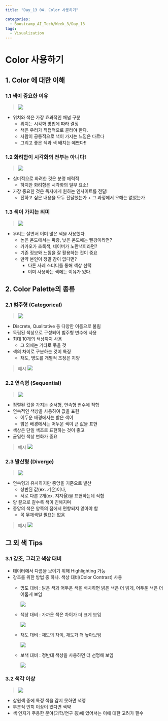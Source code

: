 ```yaml
---
title: "Day_13 04. Color 사용하기"

categories:
  - Boostcamp_AI_Tech/Week_3/Day_13
tags:
  - Visualization
---
```


# Color 사용하기

## 1. Color 에 대한 이해

### 1.1 색이 중요한 이유

> ![]({{site.url}}/assets/images/2021-08-19-15-08-18.png)

- 위치와 색은 가장 효과적인 채널 구분
  - 위치는 시각화 방법에 따라 결정
  - 색은 우리가 직접적으로 골라야 한다.
  - 사람이 공통적으로 색이 가지는 느낌은 다르다
  - 그리고 좋은 색과 색 배치는 예쁘다!!

### 1.2 화려함이 시각화의 전부는 아니다!

> ![]({{site.url}}/assets/images/2021-08-19-15-09-18.png)

- 심미적으로 화려한 것은 분명 매력적
  - 하지만 화려함은 시각화의 일부 요소!
- 가장 중요한 것은 독자에게 원하는 인사이트를 전달!
  - 전하고 싶은 내용을 모두 전달했는가 + 그 과정에서 오해는 없었는가

### 1.3 색이 가지는 의미

> ![]({{site.url}}/assets/images/2021-08-19-15-11-08.png)

- 우리는 살면서 이미 많은 색을 사용했다.
  - 높은 온도에서는 파랑, 낮은 온도에는 빨강이라면?
  - 카카오가 초록색, 네이버가 노란색이라면?
  - 기존 정보와 느낌을 잘 활용하는 것이 중요
  - 만약 본인이 정말 감이 없다면?
    - 다른 사례 스터디를 통해 색상 선택
    - 이미 사용하는 색에는 이유가 있다.

## 2. Color Palette의 종류

### 2.1 범주형 (Categorical)

> ![]({{site.url}}/assets/images/2021-08-19-15-14-39.png)

- Discrete, Qualitative 등 다양한 이름으로 불림
- 독립된 색상으로 구성되어 범주형 변수에 사용
- 최대 10개의 색상까지 사용
  - 그 외에는 기타로 묶을 것
- 색의 차이로 구분하는 것이 특징
  - 채도, 명도를 개별적 조정은 지양


> 예시
    ![]({{site.url}}/assets/images/2021-08-19-15-15-48.png)

### 2.2 연속형 (Sequential)

> ![]({{site.url}}/assets/images/2021-08-19-15-16-04.png)

- 정렬된 값을 가지는 순서형, 연속형 변수에 적합
- 연속적인 색상을 사용하여 값을 표현
  - 어두운 배경에서는 밝은 색이
  - 밝은 배경에서는 어두운 색이 큰 값을 표현
- 색상은 단일 색조로 표현하는 것이 좋고
- 균일한 색상 변화가 중요

> 예시
    ![]({{site.url}}/assets/images/2021-08-19-15-17-52.png)

### 2.3 발산형 (Diverge)

> ![]({{site.url}}/assets/images/2021-08-19-15-18-34.png)

- 연속형과 유사하지만 중앙을 기준으로 발산
  - 상반된 값(ex. 기온)이나,
  - 서로 다른 2개(ex. 지지율)을 표현하는데 적합
- 양 끝으로 갈수록 색이 진해지며
- 중앙의 색은 양쪽의 점에서 편향되지 않아야 함
  - 꼭 무채색일 필요는 없음

> 예시
    ![]({{site.url}}/assets/images/2021-08-19-15-20-03.png)

## 그 외 색 Tips

### 3.1 강조, 그리고 색상 대비

- 데이터에서 다름을 보이기 위해 Highlighting 가능
- 강조를 위한 방법 중 하나. 색상 대비(Color Contrast) 사용
  - 명도 대비 : 밝은 색과 어두운 색을 배치하면 밝은 색은 더 밝게, 어두운 색은 더 어둡게 보임

    ![]({{site.url}}/assets/images/2021-08-19-15-22-08.png)

  - 색상 대비 : 가까운 색은 차이가 더 크게 보임

    ![]({{site.url}}/assets/images/2021-08-19-15-22-25.png)

  - 채도 대비 : 채도의 차이, 채도가 더 높아보임

    ![]({{site.url}}/assets/images/2021-08-19-15-22-36.png)

  - 보색 대비 : 정반대 색상을 사용하면 더 선명해 보임

    ![]({{site.url}}/assets/images/2021-08-19-15-22-45.png)

### 3.2 색각 이상

> ![]({{site.url}}/assets/images/2021-08-19-15-23-21.png)

- 삼원색 중에 특정 색을 감지 못하면 색맹
- 부분적 인지 이상이 있다면 색약
- 색 인지가 주용한 분야(과학/연구 등)에 있어서는 이에 대한 고려가 필수



